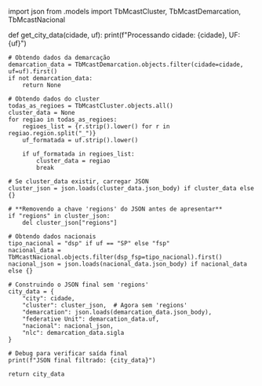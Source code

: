 import json
from .models import TbMcastCluster, TbMcastDemarcation, TbMcastNacional

def get_city_data(cidade, uf):
    print(f"Processando cidade: {cidade}, UF: {uf}")

    # Obtendo dados da demarcação
    demarcation_data = TbMcastDemarcation.objects.filter(cidade=cidade, uf=uf).first()
    if not demarcation_data:
        return None

    # Obtendo dados do cluster
    todas_as_regioes = TbMcastCluster.objects.all()
    cluster_data = None
    for regiao in todas_as_regioes:
        regioes_list = {r.strip().lower() for r in regiao.region.split("_")}
        uf_formatada = uf.strip().lower()

        if uf_formatada in regioes_list:
            cluster_data = regiao
            break

    # Se cluster_data existir, carregar JSON
    cluster_json = json.loads(cluster_data.json_body) if cluster_data else {}

    # **Removendo a chave 'regions' do JSON antes de apresentar**
    if "regions" in cluster_json:
        del cluster_json["regions"]

    # Obtendo dados nacionais
    tipo_nacional = "dsp" if uf == "SP" else "fsp"
    nacional_data = TbMcastNacional.objects.filter(dsp_fsp=tipo_nacional).first()
    nacional_json = json.loads(nacional_data.json_body) if nacional_data else {}

    # Construindo o JSON final sem 'regions'
    city_data = {
        "city": cidade,
        "cluster": cluster_json,  # Agora sem 'regions'
        "demarcation": json.loads(demarcation_data.json_body),
        "federative Unit": demarcation_data.uf,
        "nacional": nacional_json,
        "nlc": demarcation_data.sigla
    }

    # Debug para verificar saída final
    print(f"JSON final filtrado: {city_data}")

    return city_data
